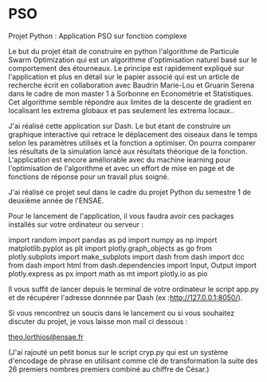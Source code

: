 # PSO
Projet Python : Application PSO sur fonction complexe 

Le but du projet était de construire en python l'algorithme de Particule Swarm Optimization qui est un algorithme d'optimisation naturel basé sur le comportement des étourneaux. Le principe est rapidement expliqué sur l'application et plus en détail sur le papier associé qui est un article de recherche écrit en collaboration avec Baudrin Marie-Lou et Gruarin Serena dans le cadre de mon master 1 à Sorbonne en Econométrie et Statistiques. Cet algorithme semble répondre aux limites de la descente de gradient en localisant les extrema globaux et pas seulement les extrema locaux.. 

J'ai réalisé cette application sur Dash. Le but étant de construire un graphique interactive qui retrace le déplacement des oiseaux dans le temps selon les paramètres utilisés et la fonction a optimiser. On pourra comparer les résultats de la simulation lancé aux résultats théorique de la fonction. L'application est encore améliorable avec du machine learning pour l'optimisation de l'algorithme et avec un effort de mise en page et de fonctions de réponse pour un travail plus soigné. 

J'ai réalisé ce projet seul dans le cadre du projet Python du semestre 1 de deuxième année de l'ENSAE. 

Pour le lancement de l'application, il vous faudra avoir ces packages installés sur votre ordinateur ou serveur : 

import random 
import pandas as pd
import numpy as np
import matplotlib.pyplot as plt
import plotly.graph_objects as go
from plotly.subplots import make_subplots
import dash
from dash import dcc
from dash import html
from dash.dependencies import Input, Output
import plotly.express as px
import math as mt 
import plotly.io as pio

Il vous suffit de lancer depuis le terminal de votre ordinateur le script app.py et de récupérer l'adresse donnnée par Dash (ex :http://127.0.0.1:8050/). 

Si vous rencontrez un soucis dans le lancement ou si vous souhaitez discuter du projet, je vous laisse mon mail ci dessous : 

theo.lorthios@ensae.fr

(J'ai rajouté un petit bonus sur le script cryp.py qui est un système d'encodage de phrase en utilisant comme clé de transformation la suite des 26 premiers nombres premiers combiné au chiffre de César.) 